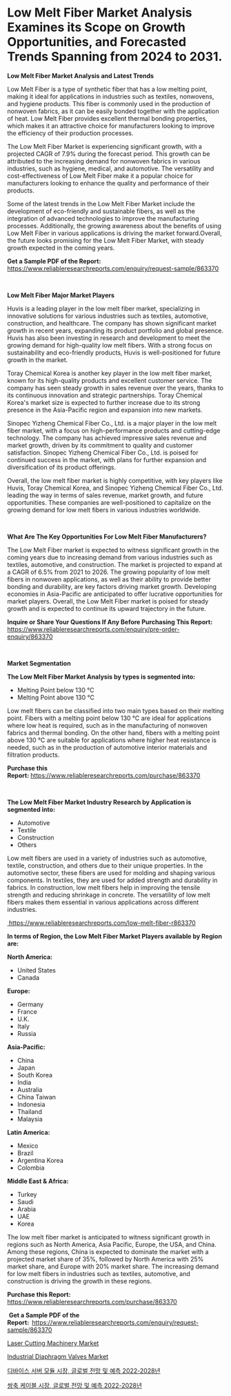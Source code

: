 <p><h1>Low Melt Fiber Market Analysis Examines its Scope on Growth Opportunities, and Forecasted Trends Spanning from 2024 to 2031.</h1></p><p><strong>Low Melt Fiber Market Analysis and Latest Trends</strong></p>
<p><p>Low Melt Fiber is a type of synthetic fiber that has a low melting point, making it ideal for applications in industries such as textiles, nonwovens, and hygiene products. This fiber is commonly used in the production of nonwoven fabrics, as it can be easily bonded together with the application of heat. Low Melt Fiber provides excellent thermal bonding properties, which makes it an attractive choice for manufacturers looking to improve the efficiency of their production processes.</p><p>The Low Melt Fiber Market is experiencing significant growth, with a projected CAGR of 7.9% during the forecast period. This growth can be attributed to the increasing demand for nonwoven fabrics in various industries, such as hygiene, medical, and automotive. The versatility and cost-effectiveness of Low Melt Fiber make it a popular choice for manufacturers looking to enhance the quality and performance of their products.</p><p>Some of the latest trends in the Low Melt Fiber Market include the development of eco-friendly and sustainable fibers, as well as the integration of advanced technologies to improve the manufacturing processes. Additionally, the growing awareness about the benefits of using Low Melt Fiber in various applications is driving the market forward.Overall, the future looks promising for the Low Melt Fiber Market, with steady growth expected in the coming years.</p></p>
<p><strong>Get a Sample PDF of the Report:&nbsp;</strong> <a href="https://www.reliableresearchreports.com/enquiry/request-sample/863370">https://www.reliableresearchreports.com/enquiry/request-sample/863370</a></p>
<p>&nbsp;</p>
<p><strong>Low Melt Fiber Major Market Players</strong></p>
<p><p>Huvis is a leading player in the low melt fiber market, specializing in innovative solutions for various industries such as textiles, automotive, construction, and healthcare. The company has shown significant market growth in recent years, expanding its product portfolio and global presence. Huvis has also been investing in research and development to meet the growing demand for high-quality low melt fibers. With a strong focus on sustainability and eco-friendly products, Huvis is well-positioned for future growth in the market.</p><p>Toray Chemical Korea is another key player in the low melt fiber market, known for its high-quality products and excellent customer service. The company has seen steady growth in sales revenue over the years, thanks to its continuous innovation and strategic partnerships. Toray Chemical Korea's market size is expected to further increase due to its strong presence in the Asia-Pacific region and expansion into new markets.</p><p>Sinopec Yizheng Chemical Fiber Co., Ltd. is a major player in the low melt fiber market, with a focus on high-performance products and cutting-edge technology. The company has achieved impressive sales revenue and market growth, driven by its commitment to quality and customer satisfaction. Sinopec Yizheng Chemical Fiber Co., Ltd. is poised for continued success in the market, with plans for further expansion and diversification of its product offerings.</p><p>Overall, the low melt fiber market is highly competitive, with key players like Huvis, Toray Chemical Korea, and Sinopec Yizheng Chemical Fiber Co., Ltd. leading the way in terms of sales revenue, market growth, and future opportunities. These companies are well-positioned to capitalize on the growing demand for low melt fibers in various industries worldwide.</p></p>
<p>&nbsp;</p>
<p><strong>What Are The Key Opportunities For Low Melt Fiber Manufacturers?</strong></p>
<p><p>The Low Melt Fiber market is expected to witness significant growth in the coming years due to increasing demand from various industries such as textiles, automotive, and construction. The market is projected to expand at a CAGR of 6.5% from 2021 to 2026. The growing popularity of low melt fibers in nonwoven applications, as well as their ability to provide better bonding and durability, are key factors driving market growth. Developing economies in Asia-Pacific are anticipated to offer lucrative opportunities for market players. Overall, the Low Melt Fiber market is poised for steady growth and is expected to continue its upward trajectory in the future.</p></p>
<p><strong>Inquire or Share Your Questions If Any Before Purchasing This Report:</strong> <a href="https://www.reliableresearchreports.com/enquiry/pre-order-enquiry/863370">https://www.reliableresearchreports.com/enquiry/pre-order-enquiry/863370</a></p>
<p>&nbsp;</p>
<p><strong>Market Segmentation</strong></p>
<p><strong>The Low Melt Fiber Market Analysis by types is segmented into:</strong></p>
<p><ul><li>Melting Point below 130 ℃</li><li>Melting Point above 130 ℃</li></ul></p>
<p><p>Low melt fibers can be classified into two main types based on their melting point. Fibers with a melting point below 130 ℃ are ideal for applications where low heat is required, such as in the manufacturing of nonwoven fabrics and thermal bonding. On the other hand, fibers with a melting point above 130 ℃ are suitable for applications where higher heat resistance is needed, such as in the production of automotive interior materials and filtration products.</p></p>
<p><strong>Purchase this Report:&nbsp;</strong><a href="https://www.reliableresearchreports.com/purchase/863370">https://www.reliableresearchreports.com/purchase/863370</a></p>
<p>&nbsp;</p>
<p><strong>The Low Melt Fiber Market Industry Research by Application is segmented into:</strong></p>
<p><ul><li>Automotive</li><li>Textile</li><li>Construction</li><li>Others</li></ul></p>
<p><p>Low melt fibers are used in a variety of industries such as automotive, textile, construction, and others due to their unique properties. In the automotive sector, these fibers are used for molding and shaping various components. In textiles, they are used for added strength and durability in fabrics. In construction, low melt fibers help in improving the tensile strength and reducing shrinkage in concrete. The versatility of low melt fibers makes them essential in various applications across different industries.</p></p>
<p><a href="https://www.reliableresearchreports.com/low-melt-fiber-r863370">&nbsp;https://www.reliableresearchreports.com/low-melt-fiber-r863370</a></p>
<p><strong>In terms of Region, the Low Melt Fiber Market Players available by Region are:</strong></p>
<p>
    <p> <strong> North America: </strong>
        <ul>
            <li>United States</li>
            <li>Canada</li>
        </ul>
        </p> 
    <p> <strong> Europe: </strong>
        <ul>
            <li>Germany</li>
            <li>France</li>
            <li>U.K.</li>
            <li>Italy</li>
            <li>Russia</li>
        </ul>
        </p> 
    <p> <strong> Asia-Pacific: </strong>
        <ul>
            <li>China</li>
            <li>Japan</li>
            <li>South Korea</li>
            <li>India</li>
            <li>Australia</li>
            <li>China Taiwan</li>
            <li>Indonesia</li>
            <li>Thailand</li>
            <li>Malaysia</li>
        </ul>
        </p> 
    <p> <strong> Latin America: </strong>
        <ul>
            <li>Mexico</li>
            <li>Brazil</li>
            <li>Argentina Korea</li>
            <li>Colombia</li>
        </ul>
        </p> 
    <p> <strong> Middle East & Africa: </strong>
        <ul>
            <li>Turkey</li>
            <li>Saudi</li>
            <li>Arabia</li>
            <li>UAE</li>
            <li>Korea</li>
        </ul>
    </p>
    </p>
<p><p>The low melt fiber market is anticipated to witness significant growth in regions such as North America, Asia Pacific, Europe, the USA, and China. Among these regions, China is expected to dominate the market with a projected market share of 35%, followed by North America with 25% market share, and Europe with 20% market share. The increasing demand for low melt fibers in industries such as textiles, automotive, and construction is driving the growth in these regions.</p></p>
<p><strong>Purchase this Report: </strong><a href="https://www.reliableresearchreports.com/purchase/863370">https://www.reliableresearchreports.com/purchase/863370</a></p>
<p>&nbsp;<strong>Get a Sample PDF of the Report:&nbsp;&nbsp;</strong><a href="https://www.reliableresearchreports.com/enquiry/request-sample/863370">https://www.reliableresearchreports.com/enquiry/request-sample/863370</a></p>
<p><strong></strong></p>
<p><p><a href="https://github.com/RickHolmes3/Market-Research-Report-List-5/blob/main/laser-cutting-machinery-market.md">Laser Cutting Machinery Market</a></p><p><a href="https://github.com/refatkhan11277/Market-Research-Report-List-1/blob/main/industrial-diaphragm-valves-market.md">Industrial Diaphragm Valves Market</a></p><p><a href="https://github.com/vskv4779xr1/Market-Research-Report-List-3/blob/main/9371624131268.md">디바이스 서버 모듈 시장, 글로벌 전망 및 예측 2022-2028년</a></p><p><a href="https://github.com/xvz497517413/Market-Research-Report-List-3/blob/main/6883651131267.md">쌍축 케이블 시장, 글로벌 전망 및 예측 2022-2028년</a></p></p>
